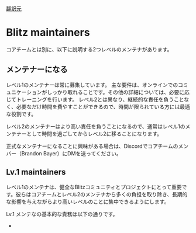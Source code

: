 [翻訳元](https://blitzjs.com/docs/maintainers)

# Blitz maintainers

コアチームとは別に、以下に説明する2つレベルのメンテナがあります。

## メンテナーになる

レベル1のメンテナーは常に募集しています。
主な要件は、オンラインでのコミュニケーションがしっかり取れることです。その他の詳細については、必要に応じてトレーニングを行います。
レベル2とは異なり、継続的な責任を負うことなく、必要なだけ時間を費やすことができるので、時間が限られている方には最適な役割です。

レベル2のメンテナーはより高い責任を負うことになるので、通常はレベル1のメンテナーとして時間を過ごしてからレベル2に移ることになります。

正式なメンテナーになることに興味がある場合は、Discordでコアチームのメンバー（Brandon Bayer）にDMを送ってください。

## Lv.1 maintainers

レベル1のメンテナは、健全なBlitzコミュニティとプロジェクトにとって重要です。彼らはコアチームとレベル2のメンテナから多くの負担を取り除き、長期的な影響を与えながらより高いレベルのことに集中できるようにします。

Lv.1 メンテなの基本的な責務は以下の通りです。

- 
